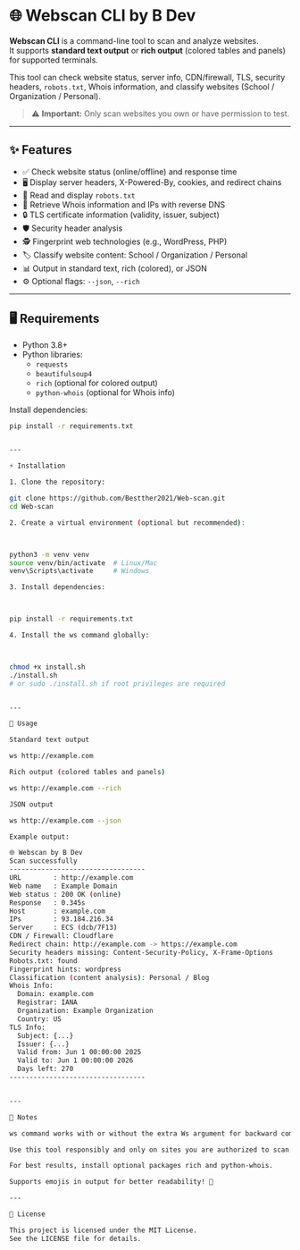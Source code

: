 # 🌐 Webscan CLI by B Dev

**Webscan CLI** is a command-line tool to scan and analyze websites.  
It supports **standard text output** or **rich output** (colored tables and panels) for supported terminals.  

This tool can check website status, server info, CDN/firewall, TLS, security headers, `robots.txt`, Whois information, and classify websites (School / Organization / Personal).  

> ⚠️ **Important:** Only scan websites you own or have permission to test.

---

## ✨ Features

- ✅ Check website status (online/offline) and response time
- 🖥️ Display server headers, X-Powered-By, cookies, and redirect chains
- 🤖 Read and display `robots.txt`
- 📡 Retrieve Whois information and IPs with reverse DNS
- 🔒 TLS certificate information (validity, issuer, subject)
- 🛡️ Security header analysis
- 🕵️ Fingerprint web technologies (e.g., WordPress, PHP)
- 🏷️ Classify website content: School / Organization / Personal
- 📊 Output in standard text, rich (colored), or JSON
- ⚙️ Optional flags: `--json`, `--rich`

---

## 🖥️ Requirements

- Python 3.8+
- Python libraries:
  - `requests`
  - `beautifulsoup4`
  - `rich` (optional for colored output)
  - `python-whois` (optional for Whois info)

Install dependencies:

```bash
pip install -r requirements.txt


---

⚡ Installation

1. Clone the repository:

git clone https://github.com/Bestther2021/Web-scan.git
cd Web-scan

2. Create a virtual environment (optional but recommended):



python3 -m venv venv
source venv/bin/activate  # Linux/Mac
venv\Scripts\activate     # Windows

3. Install dependencies:



pip install -r requirements.txt

4. Install the ws command globally:



chmod +x install.sh
./install.sh
# or sudo ./install.sh if root privileges are required


---

🏃 Usage

Standard text output

ws http://example.com

Rich output (colored tables and panels)

ws http://example.com --rich

JSON output

ws http://example.com --json

Example output:

🌐 Webscan by B Dev
Scan successfully
----------------------------------
URL        : http://example.com
Web name   : Example Domain
Web status : 200 OK (online)
Response   : 0.345s
Host       : example.com
IPs        : 93.184.216.34
Server     : ECS (dcb/7F13)
CDN / Firewall: Cloudflare
Redirect chain: http://example.com -> https://example.com
Security headers missing: Content-Security-Policy, X-Frame-Options
Robots.txt: found
Fingerprint hints: wordpress
Classification (content analysis): Personal / Blog
Whois Info:
  Domain: example.com
  Registrar: IANA
  Organization: Example Organization
  Country: US
TLS Info:
  Subject: {...}
  Issuer: {...}
  Valid from: Jun 1 00:00:00 2025
  Valid to: Jun 1 00:00:00 2026
  Days left: 270
----------------------------------


---

📌 Notes

ws command works with or without the extra Ws argument for backward compatibility.

Use this tool responsibly and only on sites you are authorized to scan.

For best results, install optional packages rich and python-whois.

Supports emojis in output for better readability! 🎨

---

📄 License

This project is licensed under the MIT License.
See the LICENSE file for details.
